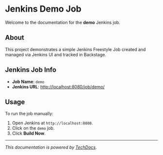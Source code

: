 # Jenkins Demo Job

Welcome to the documentation for the **demo** Jenkins job.

## About

This project demonstrates a simple Jenkins Freestyle Job created and managed via Jenkins UI and tracked in Backstage.

## Jenkins Job Info

- **Job Name**: `demo`
- **Jenkins URL**: [http://localhost:8080/job/demo/](http://localhost:8080/job/demo/)

## Usage

To run the job manually:

1. Open Jenkins at `http://localhost:8080`.
2. Click on the `demo` job.
3. Click **Build Now**.

---

_This documentation is powered by [TechDocs](https://backstage.io/docs/features/techdocs/overview)._
